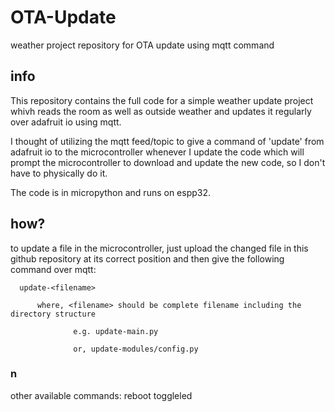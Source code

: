 # OTA-Update
weather project repository for OTA update using mqtt command

## info
This repository contains the full code for a simple weather update project whivh reads the room as well as outside weather and updates it regularly over adafruit io using mqtt.  

I thought of utilizing the mqtt feed/topic to give a command of 'update' from adafruit io to the microcontroller whenever I update the code which will prompt the microcontroller to download and update the new code, so I don't have to physically do it.  

The code is in micropython and runs on espp32.

## how?
to update a file in the microcontroller, just upload the changed file in this github repository at its correct position and then give the following command over mqtt:  

      update-<filename>  
      
          where, <filename> should be complete filename including the directory structure   
          
                  e.g. update-main.py  
                  
                  or, update-modules/config.py

### n
other available commands:
	reboot
	toggleled
